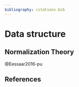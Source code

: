 ```yaml
---
bibliography: citations.bib
---
```


# Data structure

## Normalization Theory

@Eessaar2016-pu

## References